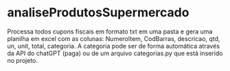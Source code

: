 # analiseProdutosSupermercado
Processa todos cupons fiscais em formato txt em uma pasta e gera uma planilha em excel com as colunas: NumeroItem, CodBarras, descricao, qtd, un, unit, total, categoria. A categoria pode ser de forma automática através da API do chatGPT (paga) ou de um arquivo categorias.py que está inserido no projeto.
